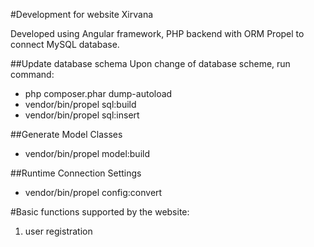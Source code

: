 #Development for website Xirvana

Developed using Angular framework, PHP backend with ORM Propel to connect MySQL database.

##Update database schema
Upon change of database scheme, run command: 
- php composer.phar dump-autoload
- vendor/bin/propel sql:build
- vendor/bin/propel sql:insert

##Generate Model Classes
- vendor/bin/propel model:build

##Runtime Connection Settings
- vendor/bin/propel config:convert


#Basic functions supported by the website:
1. user registration